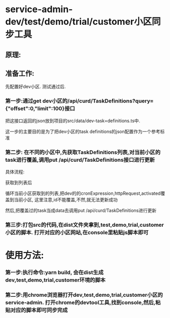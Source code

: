 # service-admin-dev/test/demo/trial/customer小区同步工具

## 原理:

## 准备工作:

先配置好dev小区. 测试通过后.

### 第一步:通过get dev小区的/api/curd/TaskDefinitions?query={"offset":0,"limit":100}接口

把这接口返回的json放到项目的src/data/dev-task=definitions.ts中.

这一步的主要目的是为了把dev小区的task definitions的json配置作为一个参考标准

### 第二步: 在不同的小区中,先获取TaskDefinitions列表,对当前小区的task进行覆盖,调用put /api/curd/TaskDefinitions接口进行更新

具体流程:

获取到列表后

循环当前小区获取到的列表,把dev的的cronExpression,httpRequest,activated覆盖到当前小区, 这里注意,id不能覆盖,不然,就无法更新成功

然后,把覆盖过的task当成data去调用put /api/curd/TaskDefinitions进行更新


### 第三步:打包src的代码,在dist文件夹拿到,test,demo,trial,customer小区的脚本. 打开对应的小区网站,在console里粘贴js脚本即可


# 使用方法:
### 第一步:执行命令:yarn build, 会在dist生成dev,test,demo,trial,customer环境的脚本
### 第二步:用chrome浏览器打开dev,test,demo,trial,customer小区的service-admin. 打开chrome的devtool工具,找到console,然后,粘贴对应的脚本即可同步完成




